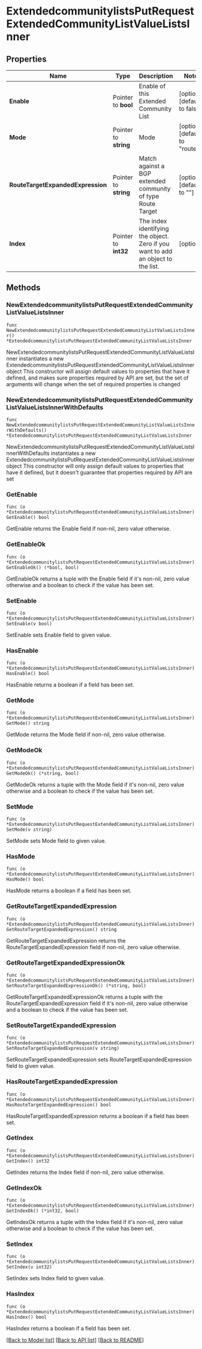 # ExtendedcommunitylistsPutRequestExtendedCommunityListValueListsInner

## Properties

Name | Type | Description | Notes
------------ | ------------- | ------------- | -------------
**Enable** | Pointer to **bool** | Enable of this Extended Community List | [optional] [default to false]
**Mode** | Pointer to **string** | Mode | [optional] [default to "route"]
**RouteTargetExpandedExpression** | Pointer to **string** | Match against a BGP extended community of type Route Target | [optional] [default to ""]
**Index** | Pointer to **int32** | The index identifying the object. Zero if you want to add an object to the list. | [optional] 

## Methods

### NewExtendedcommunitylistsPutRequestExtendedCommunityListValueListsInner

`func NewExtendedcommunitylistsPutRequestExtendedCommunityListValueListsInner() *ExtendedcommunitylistsPutRequestExtendedCommunityListValueListsInner`

NewExtendedcommunitylistsPutRequestExtendedCommunityListValueListsInner instantiates a new ExtendedcommunitylistsPutRequestExtendedCommunityListValueListsInner object
This constructor will assign default values to properties that have it defined,
and makes sure properties required by API are set, but the set of arguments
will change when the set of required properties is changed

### NewExtendedcommunitylistsPutRequestExtendedCommunityListValueListsInnerWithDefaults

`func NewExtendedcommunitylistsPutRequestExtendedCommunityListValueListsInnerWithDefaults() *ExtendedcommunitylistsPutRequestExtendedCommunityListValueListsInner`

NewExtendedcommunitylistsPutRequestExtendedCommunityListValueListsInnerWithDefaults instantiates a new ExtendedcommunitylistsPutRequestExtendedCommunityListValueListsInner object
This constructor will only assign default values to properties that have it defined,
but it doesn't guarantee that properties required by API are set

### GetEnable

`func (o *ExtendedcommunitylistsPutRequestExtendedCommunityListValueListsInner) GetEnable() bool`

GetEnable returns the Enable field if non-nil, zero value otherwise.

### GetEnableOk

`func (o *ExtendedcommunitylistsPutRequestExtendedCommunityListValueListsInner) GetEnableOk() (*bool, bool)`

GetEnableOk returns a tuple with the Enable field if it's non-nil, zero value otherwise
and a boolean to check if the value has been set.

### SetEnable

`func (o *ExtendedcommunitylistsPutRequestExtendedCommunityListValueListsInner) SetEnable(v bool)`

SetEnable sets Enable field to given value.

### HasEnable

`func (o *ExtendedcommunitylistsPutRequestExtendedCommunityListValueListsInner) HasEnable() bool`

HasEnable returns a boolean if a field has been set.

### GetMode

`func (o *ExtendedcommunitylistsPutRequestExtendedCommunityListValueListsInner) GetMode() string`

GetMode returns the Mode field if non-nil, zero value otherwise.

### GetModeOk

`func (o *ExtendedcommunitylistsPutRequestExtendedCommunityListValueListsInner) GetModeOk() (*string, bool)`

GetModeOk returns a tuple with the Mode field if it's non-nil, zero value otherwise
and a boolean to check if the value has been set.

### SetMode

`func (o *ExtendedcommunitylistsPutRequestExtendedCommunityListValueListsInner) SetMode(v string)`

SetMode sets Mode field to given value.

### HasMode

`func (o *ExtendedcommunitylistsPutRequestExtendedCommunityListValueListsInner) HasMode() bool`

HasMode returns a boolean if a field has been set.

### GetRouteTargetExpandedExpression

`func (o *ExtendedcommunitylistsPutRequestExtendedCommunityListValueListsInner) GetRouteTargetExpandedExpression() string`

GetRouteTargetExpandedExpression returns the RouteTargetExpandedExpression field if non-nil, zero value otherwise.

### GetRouteTargetExpandedExpressionOk

`func (o *ExtendedcommunitylistsPutRequestExtendedCommunityListValueListsInner) GetRouteTargetExpandedExpressionOk() (*string, bool)`

GetRouteTargetExpandedExpressionOk returns a tuple with the RouteTargetExpandedExpression field if it's non-nil, zero value otherwise
and a boolean to check if the value has been set.

### SetRouteTargetExpandedExpression

`func (o *ExtendedcommunitylistsPutRequestExtendedCommunityListValueListsInner) SetRouteTargetExpandedExpression(v string)`

SetRouteTargetExpandedExpression sets RouteTargetExpandedExpression field to given value.

### HasRouteTargetExpandedExpression

`func (o *ExtendedcommunitylistsPutRequestExtendedCommunityListValueListsInner) HasRouteTargetExpandedExpression() bool`

HasRouteTargetExpandedExpression returns a boolean if a field has been set.

### GetIndex

`func (o *ExtendedcommunitylistsPutRequestExtendedCommunityListValueListsInner) GetIndex() int32`

GetIndex returns the Index field if non-nil, zero value otherwise.

### GetIndexOk

`func (o *ExtendedcommunitylistsPutRequestExtendedCommunityListValueListsInner) GetIndexOk() (*int32, bool)`

GetIndexOk returns a tuple with the Index field if it's non-nil, zero value otherwise
and a boolean to check if the value has been set.

### SetIndex

`func (o *ExtendedcommunitylistsPutRequestExtendedCommunityListValueListsInner) SetIndex(v int32)`

SetIndex sets Index field to given value.

### HasIndex

`func (o *ExtendedcommunitylistsPutRequestExtendedCommunityListValueListsInner) HasIndex() bool`

HasIndex returns a boolean if a field has been set.


[[Back to Model list]](../README.md#documentation-for-models) [[Back to API list]](../README.md#documentation-for-api-endpoints) [[Back to README]](../README.md)


